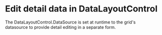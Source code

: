 # Edit detail data in DataLayoutControl


<p>The DataLayoutControl.DataSource is set at runtime to the grid's datasource to provide detail editing in a separate form.</p>

<br/>


